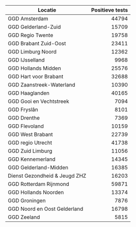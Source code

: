 | Locatie | Positieve tests |
|---------|----------------:|
| GGD Amsterdam                            | 44794 |
| GGD Gelderland-Zuid                      | 15709 |
| GGD Regio Twente                         | 19758 |
| GGD Brabant Zuid-Oost                    | 23411 |
| GGD Limburg Noord                        | 12362 |
| GGD IJsselland                           |  9968 |
| GGD Hollands Midden                      | 25576 |
| GGD Hart voor Brabant                    | 32688 |
| GGD Zaanstreek-Waterland                 | 10390 |
| GGD Haaglanden                           | 40165 |
| GGD Gooi en Vechtstreek                  |  7094 |
| GGD Fryslân                              |  8101 |
| GGD Drenthe                              |  7369 |
| GGD Flevoland                            | 10159 |
| GGD West Brabant                         | 22739 |
| GGD regio Utrecht                        | 41738 |
| GGD Zuid Limburg                         | 11056 |
| GGD Kennemerland                         | 14345 |
| GGD Gelderland-Midden                    | 16385 |
| Dienst Gezondheid & Jeugd ZHZ            | 16203 |
| GGD Rotterdam Rijnmond                   | 59871 |
| GGD Hollands Noorden                     | 13374 |
| GGD Groningen                            |  7876 |
| GGD Noord en Oost Gelderland             | 16798 |
| GGD Zeeland                              |  5815 |
